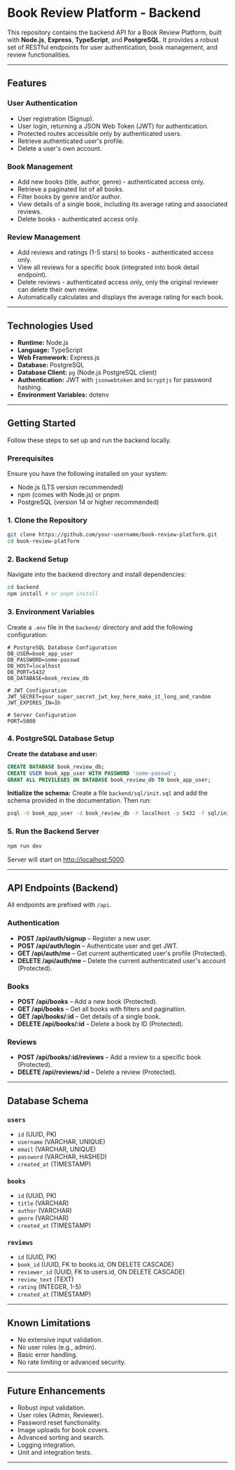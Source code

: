 # Book Review Platform - Backend

This repository contains the backend API for a Book Review Platform, built with **Node.js**, **Express**, **TypeScript**, and **PostgreSQL**. It provides a robust set of RESTful endpoints for user authentication, book management, and review functionalities.

---

## Features

### User Authentication

* User registration (Signup).
* User login, returning a JSON Web Token (JWT) for authentication.
* Protected routes accessible only by authenticated users.
* Retrieve authenticated user's profile.
* Delete a user's own account.

### Book Management

* Add new books (title, author, genre) - authenticated access only.
* Retrieve a paginated list of all books.
* Filter books by genre and/or author.
* View details of a single book, including its average rating and associated reviews.
* Delete books - authenticated access only.

### Review Management

* Add reviews and ratings (1-5 stars) to books - authenticated access only.
* View all reviews for a specific book (integrated into book detail endpoint).
* Delete reviews - authenticated access only, only the original reviewer can delete their own review.
* Automatically calculates and displays the average rating for each book.

---

## Technologies Used

* **Runtime:** Node.js
* **Language:** TypeScript
* **Web Framework:** Express.js
* **Database:** PostgreSQL
* **Database Client:** `pg` (Node.js PostgreSQL client)
* **Authentication:** JWT with `jsonwebtoken` and `bcryptjs` for password hashing.
* **Environment Variables:** dotenv

---

## Getting Started

Follow these steps to set up and run the backend locally.

### Prerequisites

Ensure you have the following installed on your system:

* Node.js (LTS version recommended)
* npm (comes with Node.js) or pnpm
* PostgreSQL (version 14 or higher recommended)

### 1. Clone the Repository

```bash
git clone https://github.com/your-username/book-review-platform.git
cd book-review-platform
```

### 2. Backend Setup

Navigate into the backend directory and install dependencies:

```bash
cd backend
npm install # or pnpm install
```

### 3. Environment Variables

Create a `.env` file in the `backend/` directory and add the following configuration:

```env
# PostgreSQL Database Configuration
DB_USER=book_app_user
DB_PASSWORD=some-passwd
DB_HOST=localhost
DB_PORT=5432
DB_DATABASE=book_review_db

# JWT Configuration
JWT_SECRET=your_super_secret_jwt_key_here_make_it_long_and_random
JWT_EXPIRES_IN=1h

# Server Configuration
PORT=5000
```

### 4. PostgreSQL Database Setup

**Create the database and user:**

```sql
CREATE DATABASE book_review_db;
CREATE USER book_app_user WITH PASSWORD 'some-passwd';
GRANT ALL PRIVILEGES ON DATABASE book_review_db TO book_app_user;
```

**Initialize the schema:**
Create a file `backend/sql/init.sql` and add the schema provided in the documentation. Then run:

```bash
psql -U book_app_user -d book_review_db -h localhost -p 5432 -f sql/init.sql
```

### 5. Run the Backend Server

```bash
npm run dev
```

Server will start on [http://localhost:5000](http://localhost:5000).

---

## API Endpoints (Backend)

All endpoints are prefixed with `/api`.

### Authentication

* **POST /api/auth/signup** – Register a new user.
* **POST /api/auth/login** – Authenticate user and get JWT.
* **GET /api/auth/me** – Get current authenticated user's profile (Protected).
* **DELETE /api/auth/me** – Delete the current authenticated user's account (Protected).

### Books

* **POST /api/books** – Add a new book (Protected).
* **GET /api/books** – Get all books with filters and pagination.
* **GET /api/books/\:id** – Get details of a single book.
* **DELETE /api/books/\:id** – Delete a book by ID (Protected).

### Reviews

* **POST /api/books/\:id/reviews** – Add a review to a specific book (Protected).
* **DELETE /api/reviews/\:id** – Delete a review (Protected).

---

## Database Schema

### `users`

* `id` (UUID, PK)
* `username` (VARCHAR, UNIQUE)
* `email` (VARCHAR, UNIQUE)
* `password` (VARCHAR, HASHED)
* `created_at` (TIMESTAMP)

### `books`

* `id` (UUID, PK)
* `title` (VARCHAR)
* `author` (VARCHAR)
* `genre` (VARCHAR)
* `created_at` (TIMESTAMP)

### `reviews`

* `id` (UUID, PK)
* `book_id` (UUID, FK to books.id, ON DELETE CASCADE)
* `reviewer_id` (UUID, FK to users.id, ON DELETE CASCADE)
* `review_text` (TEXT)
* `rating` (INTEGER, 1-5)
* `created_at` (TIMESTAMP)

---

## Known Limitations

* No extensive input validation.
* No user roles (e.g., admin).
* Basic error handling.
* No rate limiting or advanced security.

---

## Future Enhancements

* Robust input validation.
* User roles (Admin, Reviewer).
* Password reset functionality.
* Image uploads for book covers.
* Advanced sorting and search.
* Logging integration.
* Unit and integration tests.

---

